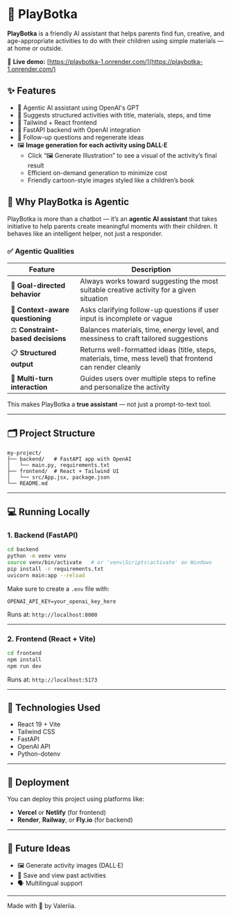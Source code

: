 # 🎨 PlayBotka

**PlayBotka** is a friendly AI assistant that helps parents find fun, creative, and age-appropriate activities to do with their children using simple materials — at home or outside.

🔗 **Live demo:** [https://playbotka-1.onrender.com/](https://playbotka-1.onrender.com/)


## ✨ Features

- 🤖 Agentic AI assistant using OpenAI's GPT
- 🧶 Suggests structured activities with title, materials, steps, and time
- 🎨 Tailwind + React frontend
- 🚀 FastAPI backend with OpenAI integration
- 🔁 Follow-up questions and regenerate ideas
- 🖼️ **Image generation for each activity using DALL·E**
  - Click “🖼️ Generate Illustration” to see a visual of the activity’s final result
  - Efficient on-demand generation to minimize cost
  - Friendly cartoon-style images styled like a children’s book


## 🤖 Why PlayBotka is Agentic

PlayBotka is more than a chatbot — it’s an **agentic AI assistant** that takes initiative to help parents create meaningful moments with their children. It behaves like an intelligent helper, not just a responder.

### ✅ Agentic Qualities

| Feature                          | Description |
|----------------------------------|-------------|
| 🎯 **Goal-directed behavior**     | Always works toward suggesting the most suitable creative activity for a given situation |
| 🧠 **Context-aware questioning**  | Asks clarifying follow-up questions if user input is incomplete or vague |
| ⚖️ **Constraint-based decisions** | Balances materials, time, energy level, and messiness to craft tailored suggestions |
| 📋 **Structured output**         | Returns well-formatted ideas (title, steps, materials, time, mess level) that frontend can render cleanly |
| 🔁 **Multi-turn interaction**     | Guides users over multiple steps to refine and personalize the activity |

This makes PlayBotka a **true assistant** — not just a prompt-to-text tool.

---

## 🗂️ Project Structure

```
my-project/
├── backend/   # FastAPI app with OpenAI
│   └── main.py, requirements.txt
├── frontend/  # React + Tailwind UI
│   └── src/App.jsx, package.json
└── README.md
```

---

## 💻 Running Locally

### 1. Backend (FastAPI)

```bash
cd backend
python -m venv venv
source venv/bin/activate   # or 'venv\Scripts\activate' on Windows
pip install -r requirements.txt
uvicorn main:app --reload
```

Make sure to create a `.env` file with:

```
OPENAI_API_KEY=your_openai_key_here
```

Runs at: `http://localhost:8000`

---

### 2. Frontend (React + Vite)

```bash
cd frontend
npm install
npm run dev
```

Runs at: `http://localhost:5173`

---

## 🧰 Technologies Used

- React 19 + Vite
- Tailwind CSS
- FastAPI
- OpenAI API
- Python-dotenv

---

## 🐙 Deployment

You can deploy this project using platforms like:
- **Vercel** or **Netlify** (for frontend)
- **Render**, **Railway**, or **Fly.io** (for backend)

---

## 🧠 Future Ideas

- 🖼️ Generate activity images (DALL·E)
- 💾 Save and view past activities
- 🗣️ Multilingual support

---

Made with 💛 by Valeriia.
